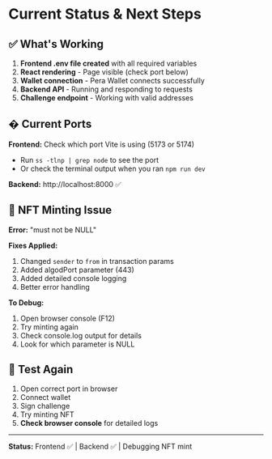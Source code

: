 # Current Status & Next Steps

## ✅ What's Working

1. **Frontend .env file created** with all required variables
2. **React rendering** - Page visible (check port below)
3. **Wallet connection** - Pera Wallet connects successfully  
4. **Backend API** - Running and responding to requests
5. **Challenge endpoint** - Working with valid addresses

## � Current Ports

**Frontend:** Check which port Vite is using (5173 or 5174)
- Run `ss -tlnp | grep node` to see the port
- Or check the terminal output when you ran `npm run dev`

**Backend:** http://localhost:8000 ✅

## 🔧 NFT Minting Issue

**Error:** "must not be NULL"

**Fixes Applied:**
1. Changed `sender` to `from` in transaction params
2. Added algodPort parameter (443)
3. Added detailed console logging
4. Better error handling

**To Debug:**
1. Open browser console (F12)
2. Try minting again
3. Check console.log output for details
4. Look for which parameter is NULL

## 🚀 Test Again

1. Open correct port in browser
2. Connect wallet
3. Sign challenge
4. Try minting NFT
5. **Check browser console** for detailed logs

---
**Status:** Frontend ✅ | Backend ✅ | Debugging NFT mint
